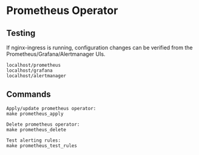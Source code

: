 # Prometheus Operator


## Testing
If nginx-ingress is running, configuration changes can be verified from the Prometheus/Grafana/Alertmanager UIs.
```
localhost/prometheus
localhost/grafana
localhost/alertmanager
```

## Commands
```
Apply/update prometheus operator:
make prometheus_apply

Delete prometheus operator:
make prometheus_delete

Test alerting rules:
make prometheus_test_rules
```
